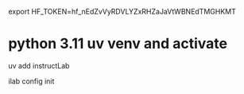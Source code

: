 export HF_TOKEN=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

# python 3.11 uv venv and activate
uv add instructLab

ilab config init

